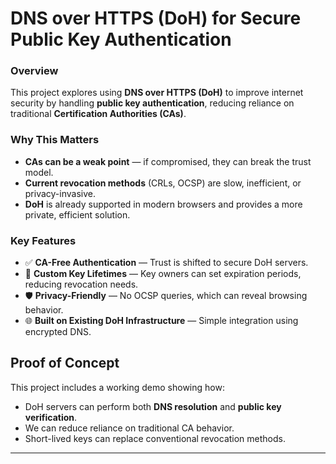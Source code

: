 # DNS over HTTPS (DoH) for Secure Public Key Authentication

### Overview
This project explores using **DNS over HTTPS (DoH)** to improve internet security by handling **public key authentication**, reducing reliance on traditional **Certification Authorities (CAs)**.

### Why This Matters
- **CAs can be a weak point** — if compromised, they can break the trust model.
- **Current revocation methods** (CRLs, OCSP) are slow, inefficient, or privacy-invasive.
- **DoH** is already supported in modern browsers and provides a more private, efficient solution.

### Key Features
- ✅ **CA-Free Authentication** — Trust is shifted to secure DoH servers.
- 🔁 **Custom Key Lifetimes** — Key owners can set expiration periods, reducing revocation needs.
- 🛡️ **Privacy-Friendly** — No OCSP queries, which can reveal browsing behavior.
- 🌐 **Built on Existing DoH Infrastructure** — Simple integration using encrypted DNS.

## Proof of Concept
This project includes a working demo showing how:
- DoH servers can perform both **DNS resolution** and **public key verification**.
- We can reduce reliance on traditional CA behavior.
- Short-lived keys can replace conventional revocation methods.

---

